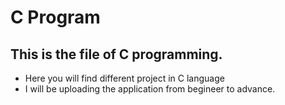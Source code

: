 # C Program

## This is the file of C programming.

- Here you will find different project in C language
- I will be uploading the application from begineer to advance.
